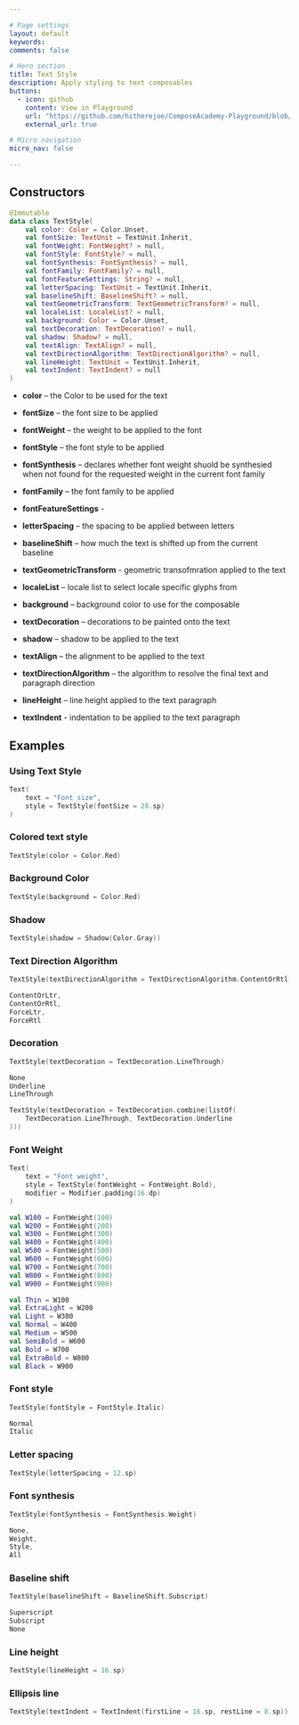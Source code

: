 ```yaml
---

# Page settings
layout: default
keywords:
comments: false

# Hero section
title: Text Style
description: Apply styling to text composables
buttons:
  - icon: github
    content: View in Playground
    url: "https://github.com/hitherejoe/ComposeAcademy-Playground/blob/master/app/src/main/java/co/joebirch/composeplayground/foundation/textStyle.kt"
    external_url: true

# Micro navigation
micro_nav: false

---
```


## Constructors

```kotlin
@Immutable
data class TextStyle(
    val color: Color = Color.Unset,
    val fontSize: TextUnit = TextUnit.Inherit,
    val fontWeight: FontWeight? = null,
    val fontStyle: FontStyle? = null,
    val fontSynthesis: FontSynthesis? = null,
    val fontFamily: FontFamily? = null,
    val fontFeatureSettings: String? = null,
    val letterSpacing: TextUnit = TextUnit.Inherit,
    val baselineShift: BaselineShift? = null,
    val textGeometricTransform: TextGeometricTransform? = null,
    val localeList: LocaleList? = null,
    val background: Color = Color.Unset,
    val textDecoration: TextDecoration? = null,
    val shadow: Shadow? = null,
    val textAlign: TextAlign? = null,
    val textDirectionAlgorithm: TextDirectionAlgorithm? = null,
    val lineHeight: TextUnit = TextUnit.Inherit,
    val textIndent: TextIndent? = null
)
```

* **color** – the Color to be used for the text

* **fontSize** – the font size to be applied

* **fontWeight** – the weight to be applied to the font

* **fontStyle** – the font style to be applied

* **fontSynthesis** – declares whether font weight shuold be synthesied when not found for the requested weight in the 
current font family

* **fontFamily** – the font family to be applied

* **fontFeatureSettings** -

* **letterSpacing** – the spacing to be applied between letters

* **baselineShift** – how much the text is shifted up from the current baseline

* **textGeometricTransform** - geometric transofmration applied to the text

* **localeList** – locale list to select locale specific glyphs from

* **background** – background color to use for the composable

* **textDecoration** – decorations to be painted onto the text

* **shadow** – shadow to be applied to the text

* **textAlign** – the alignment to be applied to the text

* **textDirectionAlgorithm** – the algorithm to resolve the final text and paragraph direction

* **lineHeight** – line height applied to the text paragraph

* **textIndent** - indentation to be applied to the text paragraph

## Examples

### Using Text Style
  
```kotlin
Text(
    text = "Font size",
    style = TextStyle(fontSize = 28.sp)
)
```

### Colored text style
  
```kotlin
TextStyle(color = Color.Red)
```

### Background Color
  
```kotlin
TextStyle(background = Color.Red)
```

### Shadow
  
```kotlin
TextStyle(shadow = Shadow(Color.Gray))
```

### Text Direction Algorithm
  
```kotlin
TextStyle(textDirectionAlgorithm = TextDirectionAlgorithm.ContentOrRtl)
```
  
```kotlin
ContentOrLtr,
ContentOrRtl,
ForceLtr,
ForceRtl
```

### Decoration
  
```kotlin
TextStyle(textDecoration = TextDecoration.LineThrough)
```

```kotlin
None
Underline
LineThrough
```

```kotlin
TextStyle(textDecoration = TextDecoration.combine(listOf(
    TextDecoration.LineThrough, TextDecoration.Underline
)))
```

### Font Weight
  
```kotlin
Text(
    text = "Font weight",
    style = TextStyle(fontWeight = FontWeight.Bold),
    modifier = Modifier.padding(16.dp)
)
```

```kotlin
val W100 = FontWeight(100)
val W200 = FontWeight(200)
val W300 = FontWeight(300)
val W400 = FontWeight(400)
val W500 = FontWeight(500)
val W600 = FontWeight(600)
val W700 = FontWeight(700)
val W800 = FontWeight(800)
val W900 = FontWeight(900)

val Thin = W100
val ExtraLight = W200
val Light = W300
val Normal = W400
val Medium = W500
val SemiBold = W600
val Bold = W700
val ExtraBold = W800
val Black = W900
```

### Font style
  
```kotlin
TextStyle(fontStyle = FontStyle.Italic)
```

```kotlin
Normal
Italic
```

### Letter spacing
  
```kotlin
TextStyle(letterSpacing = 12.sp)
```

### Font synthesis
  
```kotlin
TextStyle(fontSynthesis = FontSynthesis.Weight)
```

```kotlin
None,
Weight,
Style,
All
```

### Baseline shift
  
```kotlin
TextStyle(baselineShift = BaselineShift.Subscript)
```

```kotlin
Superscript
Subscript
None
```

### Line height
  
```kotlin
TextStyle(lineHeight = 16.sp)
```

### Ellipsis line
  
```kotlin
TextStyle(textIndent = TextIndent(firstLine = 16.sp, restLine = 8.sp))
```
